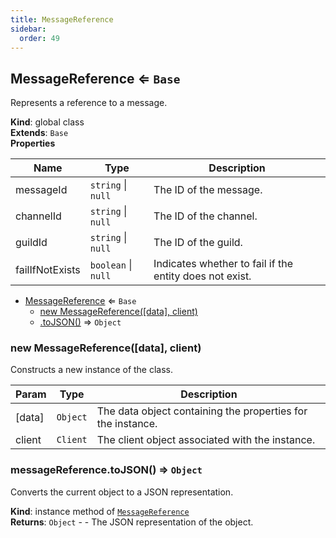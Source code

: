 ```yaml
---
title: MessageReference
sidebar:
  order: 49
---
```




## MessageReference ⇐ <code>Base</code>
Represents a reference to a message.

**Kind**: global class  
**Extends**: <code>Base</code>  
**Properties**

| Name | Type | Description |
| --- | --- | --- |
| messageId | <code>string</code> \| <code>null</code> | The ID of the message. |
| channelId | <code>string</code> \| <code>null</code> | The ID of the channel. |
| guildId | <code>string</code> \| <code>null</code> | The ID of the guild. |
| failIfNotExists | <code>boolean</code> \| <code>null</code> | Indicates whether to fail if the entity does not exist. |


* [MessageReference](#MessageReference) ⇐ <code>Base</code>
    * [new MessageReference([data], client)](#new_MessageReference_new)
    * [.toJSON()](#MessageReference+toJSON) ⇒ <code>Object</code>

<a name="new_MessageReference_new"></a>

### new MessageReference([data], client)
Constructs a new instance of the class.


| Param | Type | Description |
| --- | --- | --- |
| [data] | <code>Object</code> | The data object containing the properties for the instance. |
| client | <code>Client</code> | The client object associated with the instance. |

<a name="MessageReference+toJSON"></a>

### messageReference.toJSON() ⇒ <code>Object</code>
Converts the current object to a JSON representation.

**Kind**: instance method of [<code>MessageReference</code>](#MessageReference)  
**Returns**: <code>Object</code> - - The JSON representation of the object.  
